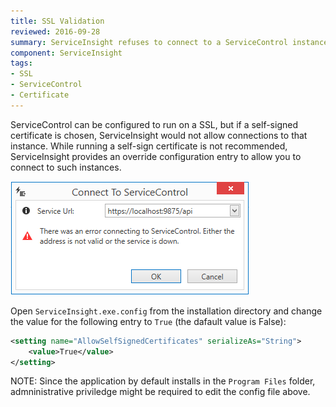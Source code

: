 ```yaml
---
title: SSL Validation
reviewed: 2016-09-28
summary: ServiceInsight refuses to connect to a ServiceControl instance running on SSL with self-signed certificate.
component: ServiceInsight
tags:
- SSL
- ServiceControl
- Certificate
---
```


ServiceControl can be configured to run on a SSL, but if a self-signed certificate is chosen, ServiceInsight would not allow connections to that instance. While running a self-sign certificate is not recommended, ServiceInsight provides an override configuration entry to allow you to connect to such instances. 

![ServiceInsight refuses to connect](./images/ssl-validation.png)

Open `ServiceInsight.exe.config` from the installation directory and change the value for the following entry to `True` (the dafault value is False):

```XML
<setting name="AllowSelfSignedCertificates" serializeAs="String">
    <value>True</value>
</setting>
``` 

NOTE: Since the application by default installs in the `Program Files` folder, admninistrative priviledge might be required to edit the config file above. 